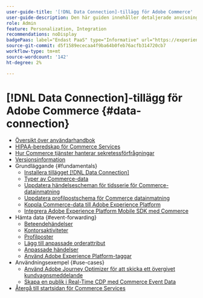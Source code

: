 ```yaml
---
user-guide-title: '[!DNL Data Connection]-tillägg för Adobe Commerce'
user-guide-description: Den här guiden innehåller detaljerade anvisningar om hur du använder tillägget  [!DNL Data Connection] för Adobe Commerce.
role: Admin
feature: Personalization, Integration
recommendations: noDisplay
badgePaas: label="Endast PaaS" type="Informative" url="https://experienceleague.adobe.com/sv/docs/commerce/user-guides/product-solutions" tooltip="Gäller endast Adobe Commerce i molnprojekt (Adobe-hanterad PaaS-infrastruktur) och lokala projekt."
source-git-commit: d5f1589ececaa4f9ba64b0feb76acfb314720cb7
workflow-type: tm+mt
source-wordcount: '142'
ht-degree: 2%

---
```



# [!DNL Data Connection]-tillägg för Adobe Commerce {#data-connection}

- [Översikt över användarhandbok](overview.md)
- [HIPAA-beredskap för Commerce Services](hipaa-readiness.md)
- [Hur Commerce tjänster hanterar sekretessförfrågningar](handle-privacy-request.md)
- [Versionsinformation](release-notes.md)
- Grundläggande {#fundamentals}
   - [Installera tillägget  [!DNL Data Connection] ](install.md)
   - [Typer av Commerce-data](data-ingestion.md)
   - [Uppdatera händelsescheman för tidsserie för Commerce-datainmatning](update-xdm.md)
   - [Uppdatera profilpostschema för Commerce datainmatning](profile-data.md)
   - [Koppla Commerce-data till Adobe Experience Platform](connect-data.md)
   - [Integrera Adobe Experience Platform Mobile SDK med Commerce](mobile-sdk-epc.md)
- Hämta data {#event-forwarding}
   - [Beteendehändelser](events.md)
   - [Kontorsaktiviteter](events-backoffice.md)
   - [Profilposter](events-profilerecord.md)
   - [Lägg till anpassade orderattribut](custom-attributes.md)
   - [Anpassade händelser](custom-events.md)
   - [Använd Adobe Experience Platform-taggar](using-tags.md)
- Användningsexempel {#use-cases}
   - [Använd Adobe Journey Optimizer för att skicka ett övergivet kundvagnsmeddelande](using-ajo.md)
   - [Skapa en publik i Real-Time CDP med Commerce Event Data](create-audience.md)
- [Återgå till startsidan för Commerce Services](https://experienceleague.adobe.com/docs/commerce/user-guides/home.html?lang=sv-SE)
